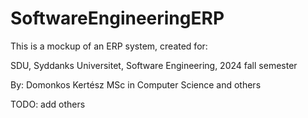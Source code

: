 # SoftwareEngineeringERP

This is a mockup of an ERP system, created for:

SDU, Syddanks Universitet, Software Engineering, 2024 fall semester

By: Domonkos Kertész MSc in Computer Science
and others

TODO: add others
